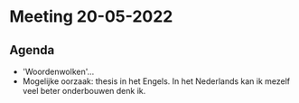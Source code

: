 # Meeting 20-05-2022

## Agenda

- 'Woordenwolken'...
- Mogelijke oorzaak: thesis in het Engels. In het Nederlands kan ik mezelf veel beter onderbouwen denk ik.